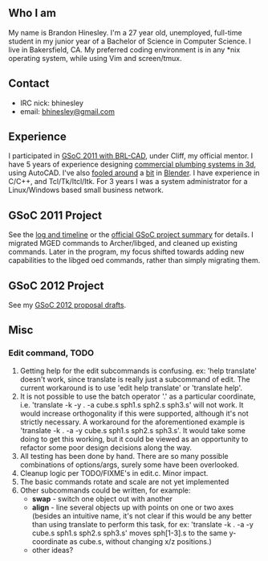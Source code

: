 ## Who I am

My name is Brandon Hinesley. I'm a 27 year old, unemployed, full-time
student in my junior year of a Bachelor of Science in Computer Science.
I live in Bakersfield, CA. My preferred coding environment is in any
\*nix operating system, while using Vim and screen/tmux.

## Contact

-   IRC nick: bhinesley
-   email: [bhinesley@gmail.com](mailto:bhinesley+brlcad@gmail.com)

## Experience

I participated in [GSoC 2011 with
BRL-CAD](#GSoC_2011_Project.md), under Cliff, my official
mentor. I have 5 years of experience designing [commercial plumbing
systems in
3d](https://picasaweb.google.com/lh/photo/_dWpWLr1esGb16X7_4DlNHMyrgI048JfNwPx7Dl9cn0?feat=directlink),
using AutoCAD. I've also [fooled
around](https://picasaweb.google.com/lh/photo/uy-_CFMyTMVmso32iUyjV9MTjNZETYmyPJy0liipFm0?feat=directlink)
a
[bit](https://picasaweb.google.com/lh/photo/HAuEHnoczzi-NEM0Gs5fM9MTjNZETYmyPJy0liipFm0?feat=directlink)
in
[Blender](https://picasaweb.google.com/lh/photo/RtLNLlTFSzjZHFWkb3lbZtMTjNZETYmyPJy0liipFm0?feat=directlink).
I have experience in C/C++, and Tcl/Tk/Itcl/Itk. For 3 years I was a
system administrator for a Linux/Windows based small business network.

## GSoC 2011 Project

See the [log and timeline](Bhinesley/gsoc2011.md) or the
[official GSoC project
summary](http://www.google-melange.com/gsoc/project/google/gsoc2011/bhinesley/1000)
for details. I migrated MGED commands to Archer/libged, and cleaned up
existing commands. Later in the program, my focus shifted towards adding
new capabilities to the libged oed commands, rather than simply
migrating them.

## GSoC 2012 Project

See my [GSoC 2012 proposal drafts](Bhinesley/gsoc2012.md).

## Misc

### Edit command, TODO

1.  Getting help for the edit subcommands is confusing. ex: 'help
    translate' doesn't work, since translate is really just a subcommand
    of edit. The current workaround is to use 'edit help translate' or
    'translate help'.
2.  It is not possible to use the batch operator '.' as a particular
    coordinate, i.e. 'translate -k -y . -a cube.s sph1.s sph2.s sph3.s'
    will not work. It would increase orthogonality if this were
    supported, although it's not strictly necessary. A workaround for
    the aforementioned example is 'translate -k . -a -y cube.s sph1.s
    sph2.s sph3.s'. It would take some doing to get this working, but it
    could be viewed as an opportunity to refactor some poor design
    decisions along the way.
3.  All testing has been done by hand. There are so many possible
    combinations of options/args, surely some have been overlooked.
4.  Cleanup logic per TODO/FIXME's in edit.c. Minor impact.
5.  The basic commands rotate and scale are not yet implemented
6.  Other subcommands could be written, for example:
    -   **swap** - switch one object out with another
    -   **align** - line several objects up with points on one or two
        axes (besides an intuitive name, it's not clear if this would be
        any better than using translate to perform this task, for ex:
        'translate -k . -a -y cube.s sph1.s sph2.s sph3.s' moves
        sph\[1-3\].s to the same y-coordinate as cube.s, without
        changing x/z positions.)
    -   other ideas?
